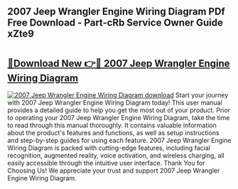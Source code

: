 ## 2007 Jeep Wrangler Engine Wiring Diagram PDf Free Download - Part-cRb Service Owner Guide xZte9

# <h2><a href="http://dfie0v.blite.top/?on=2007+Jeep+Wrangler+Engine+Wiring+Diagram">🔗Download New 👉🔴 2007 Jeep Wrangler Engine Wiring Diagram</a></h2>

[![2007 Jeep Wrangler Engine Wiring Diagram download](https://i.imgur.com/lujVjoI.png)](http://dfie0v.blite.top/?on=2007+Jeep+Wrangler+Engine+Wiring+Diagram)
Start your journey with 2007 Jeep Wrangler Engine Wiring Diagram today! This user manual provides a detailed guide to help you get the most out of your product. Prior to operating your 2007 Jeep Wrangler Engine Wiring Diagram, take the time to read through this manual thoroughly. It contains valuable information about the product's features and functions, as well as setup instructions and step-by-step guides for using each feature. 2007 Jeep Wrangler Engine Wiring Diagram is packed with cutting-edge features, including facial recognition, augmented reality, voice activation, and wireless charging, all easily accessible through the intuitive user interface. Thank You for Choosing Us! We appreciate your trust and support 2007 Jeep Wrangler Engine Wiring Diagram.
